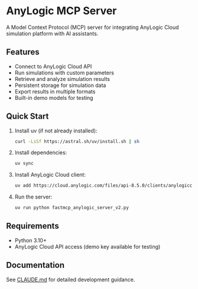 # AnyLogic MCP Server

A Model Context Protocol (MCP) server for integrating AnyLogic Cloud simulation platform with AI assistants.

## Features

- Connect to AnyLogic Cloud API
- Run simulations with custom parameters
- Retrieve and analyze simulation results
- Persistent storage for simulation data
- Export results in multiple formats
- Built-in demo models for testing

## Quick Start

1. Install uv (if not already installed):
   ```bash
   curl -LsSf https://astral.sh/uv/install.sh | sh
   ```

2. Install dependencies:
   ```bash
   uv sync
   ```

3. Install AnyLogic Cloud client:
   ```bash
   uv add https://cloud.anylogic.com/files/api-8.5.0/clients/anylogiccloudclient-8.5.0-py3-none-any.whl
   ```

4. Run the server:
   ```bash
   uv run python fastmcp_anylogic_server_v2.py
   ```

## Requirements

- Python 3.10+
- AnyLogic Cloud API access (demo key available for testing)

## Documentation

See [CLAUDE.md](CLAUDE.md) for detailed development guidance.

